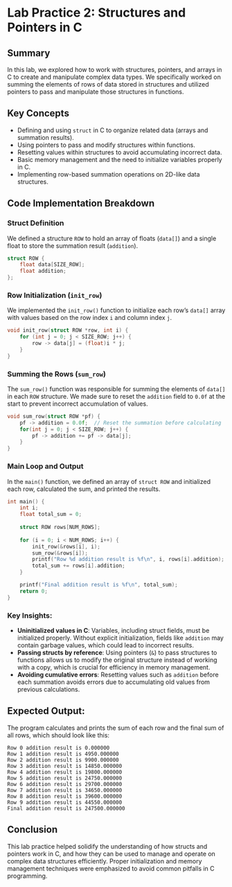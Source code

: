 # Lab Practice 2: Structures and Pointers in C

## Summary

In this lab, we explored how to work with structures, pointers, and arrays in C to create and manipulate complex data types. We specifically worked on summing the elements of rows of data stored in structures and utilized pointers to pass and manipulate those structures in functions.

## Key Concepts
- Defining and using `struct` in C to organize related data (arrays and summation results).
- Using pointers to pass and modify structures within functions.
- Resetting values within structures to avoid accumulating incorrect data.
- Basic memory management and the need to initialize variables properly in C.
- Implementing row-based summation operations on 2D-like data structures.

## Code Implementation Breakdown

### Struct Definition
We defined a structure `ROW` to hold an array of floats (`data[]`) and a single float to store the summation result (`addition`).

```c
struct ROW {
    float data[SIZE_ROW];
    float addition;
};
```

### Row Initialization (`init_row`)
We implemented the `init_row()` function to initialize each row’s `data[]` array with values based on the row index `i` and column index `j`.

```c
void init_row(struct ROW *row, int i) {
    for (int j = 0; j < SIZE_ROW; j++) {
        row -> data[j] = (float)i * j;
    }
}
```

### Summing the Rows (`sum_row`)
The `sum_row()` function was responsible for summing the elements of `data[]` in each `ROW` structure. We made sure to reset the `addition` field to `0.0f` at the start to prevent incorrect accumulation of values.

```c
void sum_row(struct ROW *pf) {
    pf -> addition = 0.0f;  // Reset the summation before calculating
    for(int j = 0; j < SIZE_ROW; j++) {
        pf -> addition += pf -> data[j];
    }
}
```

### Main Loop and Output
In the `main()` function, we defined an array of `struct ROW` and initialized each row, calculated the sum, and printed the results.

```c
int main() { 
    int i;
    float total_sum = 0;
    
    struct ROW rows[NUM_ROWS];
    
    for (i = 0; i < NUM_ROWS; i++) {
        init_row(&rows[i], i);
        sum_row(&rows[i]);
        printf("Row %d addition result is %f\n", i, rows[i].addition);
        total_sum += rows[i].addition;
    }

    printf("Final addition result is %f\n", total_sum);
    return 0;
}
```

### Key Insights:
- **Uninitialized values in C**: Variables, including struct fields, must be initialized properly. Without explicit initialization, fields like `addition` may contain garbage values, which could lead to incorrect results.
- **Passing structs by reference**: Using pointers (`&`) to pass structures to functions allows us to modify the original structure instead of working with a copy, which is crucial for efficiency in memory management.
- **Avoiding cumulative errors**: Resetting values such as `addition` before each summation avoids errors due to accumulating old values from previous calculations.

## Expected Output:
The program calculates and prints the sum of each row and the final sum of all rows, which should look like this:
```
Row 0 addition result is 0.000000
Row 1 addition result is 4950.000000
Row 2 addition result is 9900.000000
Row 3 addition result is 14850.000000
Row 4 addition result is 19800.000000
Row 5 addition result is 24750.000000
Row 6 addition result is 29700.000000
Row 7 addition result is 34650.000000
Row 8 addition result is 39600.000000
Row 9 addition result is 44550.000000
Final addition result is 247500.000000
```

## Conclusion
This lab practice helped solidify the understanding of how structs and pointers work in C, and how they can be used to manage and operate on complex data structures efficiently. Proper initialization and memory management techniques were emphasized to avoid common pitfalls in C programming.

